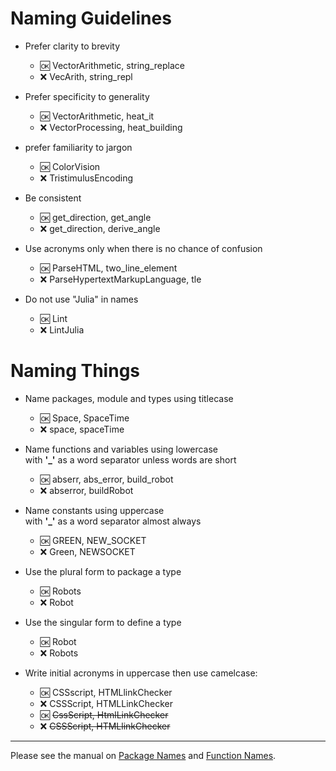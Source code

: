 
# Naming Guidelines

- Prefer clarity to brevity  
  - :ok:  VectorArithmetic, string_replace
  - :x: VecArith, string_repl

- Prefer specificity to generality  
  - :ok: VectorArithmetic, heat_it
  - :x:  VectorProcessing, heat_building
  
- prefer familiarity to jargon   
  - :ok:  ColorVision
  - :x:  TristimulusEncoding

- Be consistent
  - :ok:  get_direction, get_angle
  - :x: get_direction, derive_angle
  
- Use acronyms only when there is no chance of confusion
  - :ok:  ParseHTML, two_line_element
  - :x:  ParseHypertextMarkupLanguage, tle

- Do not use "Julia" in names
  - :ok: Lint
  - :x: LintJulia

# Naming Things

- Name packages, module and types using titlecase  
  - :ok: Space, SpaceTime
  - :x: space, spaceTime

- Name functions and variables using lowercase  
  with __'\_'__ as a word separator unless words are short
  - :ok: abserr, abs_error, build_robot
  - :x: abserror, buildRobot
  
- Name constants using uppercase  
  with __'\_'__ as a word separator almost always
  - :ok: GREEN, NEW_SOCKET
  - :x: Green, NEWSOCKET

- Use the plural form to package a type
  - :ok: Robots
  - :x:  Robot

- Use the singular form to define a type
  - :ok: Robot
  - :x:  Robots

- Write initial acronyms in uppercase then use camelcase:
  - :ok:  CSSscript, HTMLlinkChecker
  - :x:  CSSScript, HTMLLinkChecker
  - :ok:  ~~CssScript, HtmlLinkChecker~~
  - :x:  ~~CSSScript, HTMLlinkChecker~~

------  
    
Please see the manual on [Package Names](http://docs.julialang.org/en/latest/manual/packages/#guidelines-for-naming-a-package)
and [Function Names](http://docs.julialang.org/en/latest/manual/style-guide/#use-naming-conventions-consistent-with-julia-s-base).
